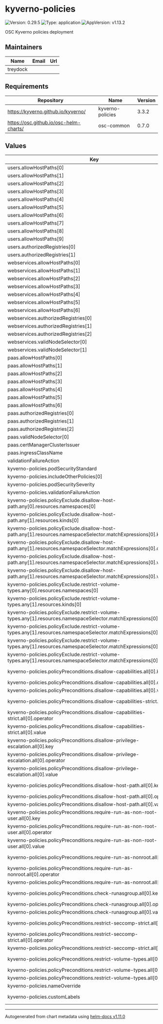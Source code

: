 # kyverno-policies

![Version: 0.29.5](https://img.shields.io/badge/Version-0.29.5-informational?style=flat-square) ![Type: application](https://img.shields.io/badge/Type-application-informational?style=flat-square) ![AppVersion: v1.13.2](https://img.shields.io/badge/AppVersion-v1.13.2-informational?style=flat-square)

OSC Kyverno policies deployment

## Maintainers

| Name | Email | Url |
| ---- | ------ | --- |
| treydock |  |  |

## Requirements

| Repository | Name | Version |
|------------|------|---------|
| https://kyverno.github.io/kyverno/ | kyverno-policies | 3.3.2 |
| https://osc.github.io/osc-helm-charts/ | osc-common | 0.7.0 |

## Values

| Key | Type | Default | Description |
|-----|------|---------|-------------|
| users.allowHostPaths[0] | string | `"/var/lib/sss/pipes"` |  |
| users.allowHostPaths[1] | string | `"/etc/sssd"` |  |
| users.allowHostPaths[2] | string | `"/etc/nsswitch.conf"` |  |
| users.allowHostPaths[3] | string | `"/etc/pam.d"` |  |
| users.allowHostPaths[4] | string | `"/etc/slurm"` |  |
| users.allowHostPaths[5] | string | `"/var/run/munge/munge.socket.2"` |  |
| users.allowHostPaths[6] | string | `"/users/?*"` |  |
| users.allowHostPaths[7] | string | `"/fs/?*"` |  |
| users.allowHostPaths[8] | string | `"/apps/?*"` |  |
| users.allowHostPaths[9] | string | `"/nfsroot/?*"` |  |
| users.authorizedRegistries[0] | string | `"docker-registry.osc.edu"` |  |
| users.authorizedRegistries[1] | string | `"docker-registry-test.osc.edu"` |  |
| webservices.allowHostPaths[0] | string | `"/var/lib/sss/pipes"` |  |
| webservices.allowHostPaths[1] | string | `"/etc/sssd"` |  |
| webservices.allowHostPaths[2] | string | `"/etc/nsswitch.conf"` |  |
| webservices.allowHostPaths[3] | string | `"/etc/slurm"` |  |
| webservices.allowHostPaths[4] | string | `"/var/run/munge/munge.socket.2"` |  |
| webservices.allowHostPaths[5] | string | `"/users/?*"` |  |
| webservices.allowHostPaths[6] | string | `"/fs/?*"` |  |
| webservices.authorizedRegistries[0] | string | `"docker-registry.osc.edu"` |  |
| webservices.authorizedRegistries[1] | string | `"docker-registry-test.osc.edu"` |  |
| webservices.authorizedRegistries[2] | string | `"quay.io/oauth2-proxy/oauth2-proxy"` |  |
| webservices.validNodeSelector[0] | string | `"infrastructure"` |  |
| webservices.validNodeSelector[1] | string | `"webservices"` |  |
| paas.allowHostPaths[0] | string | `"/var/lib/sss/pipes"` |  |
| paas.allowHostPaths[1] | string | `"/etc/sssd"` |  |
| paas.allowHostPaths[2] | string | `"/etc/nsswitch.conf"` |  |
| paas.allowHostPaths[3] | string | `"/etc/slurm"` |  |
| paas.allowHostPaths[4] | string | `"/var/run/munge/munge.socket.2"` |  |
| paas.allowHostPaths[5] | string | `"/users/?*"` |  |
| paas.allowHostPaths[6] | string | `"/fs/?*"` |  |
| paas.authorizedRegistries[0] | string | `"docker-registry.osc.edu"` |  |
| paas.authorizedRegistries[1] | string | `"docker-registry-test.osc.edu"` |  |
| paas.authorizedRegistries[2] | string | `"quay.io/oauth2-proxy/oauth2-proxy"` |  |
| paas.validNodeSelector[0] | string | `"paas"` |  |
| paas.certManagerClusterIssuer | string | `"letsencrypt"` |  |
| paas.ingressClassName | string | `"nginx"` |  |
| validationFailureAction | object | `{}` |  |
| kyverno-policies.podSecurityStandard | string | `"restricted"` |  |
| kyverno-policies.includeOtherPolicies[0] | string | `"require-non-root-groups"` |  |
| kyverno-policies.podSecuritySeverity | string | `"medium"` |  |
| kyverno-policies.validationFailureAction | string | `"Enforce"` |  |
| kyverno-policies.policyExclude.disallow-host-path.any[0].resources.namespaces[0] | string | `"user-?*"` |  |
| kyverno-policies.policyExclude.disallow-host-path.any[1].resources.kinds[0] | string | `"Pod"` |  |
| kyverno-policies.policyExclude.disallow-host-path.any[1].resources.namespaceSelector.matchExpressions[0].key | string | `"osc.edu/role"` |  |
| kyverno-policies.policyExclude.disallow-host-path.any[1].resources.namespaceSelector.matchExpressions[0].operator | string | `"In"` |  |
| kyverno-policies.policyExclude.disallow-host-path.any[1].resources.namespaceSelector.matchExpressions[0].values[0] | string | `"webservice"` |  |
| kyverno-policies.policyExclude.disallow-host-path.any[1].resources.namespaceSelector.matchExpressions[0].values[1] | string | `"paas"` |  |
| kyverno-policies.policyExclude.restrict-volume-types.any[0].resources.namespaces[0] | string | `"user-?*"` |  |
| kyverno-policies.policyExclude.restrict-volume-types.any[1].resources.kinds[0] | string | `"Pod"` |  |
| kyverno-policies.policyExclude.restrict-volume-types.any[1].resources.namespaceSelector.matchExpressions[0].key | string | `"osc.edu/role"` |  |
| kyverno-policies.policyExclude.restrict-volume-types.any[1].resources.namespaceSelector.matchExpressions[0].operator | string | `"In"` |  |
| kyverno-policies.policyExclude.restrict-volume-types.any[1].resources.namespaceSelector.matchExpressions[0].values[0] | string | `"webservice"` |  |
| kyverno-policies.policyExclude.restrict-volume-types.any[1].resources.namespaceSelector.matchExpressions[0].values[1] | string | `"paas"` |  |
| kyverno-policies.policyPreconditions.disallow-capabilities.all[0].key | string | `"{{ request.object.metadata.labels.\"app.kubernetes.io/name\" || '' }}"` |  |
| kyverno-policies.policyPreconditions.disallow-capabilities.all[0].operator | string | `"NotEquals"` |  |
| kyverno-policies.policyPreconditions.disallow-capabilities.all[0].value | string | `"dcgm-exporter"` |  |
| kyverno-policies.policyPreconditions.disallow-capabilities-strict.all[0].key | string | `"{{ request.object.metadata.labels.\"app.kubernetes.io/name\" || '' }}"` |  |
| kyverno-policies.policyPreconditions.disallow-capabilities-strict.all[0].operator | string | `"NotEquals"` |  |
| kyverno-policies.policyPreconditions.disallow-capabilities-strict.all[0].value | string | `"dcgm-exporter"` |  |
| kyverno-policies.policyPreconditions.disallow-privilege-escalation.all[0].key | string | `"{{ request.object.metadata.labels.\"app.kubernetes.io/name\" || '' }}"` |  |
| kyverno-policies.policyPreconditions.disallow-privilege-escalation.all[0].operator | string | `"NotEquals"` |  |
| kyverno-policies.policyPreconditions.disallow-privilege-escalation.all[0].value | string | `"dcgm-exporter"` |  |
| kyverno-policies.policyPreconditions.disallow-host-path.all[0].key | string | `"{{ request.object.metadata.labels.\"app.kubernetes.io/name\" || '' }}"` |  |
| kyverno-policies.policyPreconditions.disallow-host-path.all[0].operator | string | `"NotEquals"` |  |
| kyverno-policies.policyPreconditions.disallow-host-path.all[0].value | string | `"dcgm-exporter"` |  |
| kyverno-policies.policyPreconditions.require-run-as-non-root-user.all[0].key | string | `"{{ request.object.metadata.labels.\"app.kubernetes.io/name\" || '' }}"` |  |
| kyverno-policies.policyPreconditions.require-run-as-non-root-user.all[0].operator | string | `"NotEquals"` |  |
| kyverno-policies.policyPreconditions.require-run-as-non-root-user.all[0].value | string | `"dcgm-exporter"` |  |
| kyverno-policies.policyPreconditions.require-run-as-nonroot.all[0].key | string | `"{{ request.object.metadata.labels.\"app.kubernetes.io/name\" || '' }}"` |  |
| kyverno-policies.policyPreconditions.require-run-as-nonroot.all[0].operator | string | `"NotEquals"` |  |
| kyverno-policies.policyPreconditions.require-run-as-nonroot.all[0].value | string | `"dcgm-exporter"` |  |
| kyverno-policies.policyPreconditions.check-runasgroup.all[0].key | string | `"{{ request.object.metadata.labels.\"app.kubernetes.io/name\" || '' }}"` |  |
| kyverno-policies.policyPreconditions.check-runasgroup.all[0].operator | string | `"NotEquals"` |  |
| kyverno-policies.policyPreconditions.check-runasgroup.all[0].value | string | `"dcgm-exporter"` |  |
| kyverno-policies.policyPreconditions.restrict-seccomp-strict.all[0].key | string | `"{{ request.object.metadata.labels.\"app.kubernetes.io/name\" || '' }}"` |  |
| kyverno-policies.policyPreconditions.restrict-seccomp-strict.all[0].operator | string | `"NotEquals"` |  |
| kyverno-policies.policyPreconditions.restrict-seccomp-strict.all[0].value | string | `"dcgm-exporter"` |  |
| kyverno-policies.policyPreconditions.restrict-volume-types.all[0].key | string | `"{{ request.object.metadata.labels.\"app.kubernetes.io/name\" || '' }}"` |  |
| kyverno-policies.policyPreconditions.restrict-volume-types.all[0].operator | string | `"NotEquals"` |  |
| kyverno-policies.policyPreconditions.restrict-volume-types.all[0].value | string | `"dcgm-exporter"` |  |
| kyverno-policies.nameOverride | string | `nil` |  |
| kyverno-policies.customLabels | object | `{}` | Additional labels |

----------------------------------------------
Autogenerated from chart metadata using [helm-docs v1.11.0](https://github.com/norwoodj/helm-docs/releases/v1.11.0)
